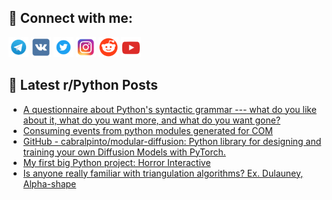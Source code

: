 ## 🔎 Connect with me:
[<img src="https://github.com/bullbesh/bullbesh/blob/main/images/Telegram.png" width="32" height="32" />](https://t.me/bullbesh)
[<img src="https://github.com/bullbesh/bullbesh/blob/main/images/VK.png" width="32" height="32" />](https://vk.com/bullbesh)
[<img src="https://github.com/bullbesh/bullbesh/blob/main/images/Twitter.png" width="32" height="32" />](https://twitter.com/bullbesh1)
[<img src="https://github.com/bullbesh/bullbesh/blob/main/images/Instagram.png" width="32" height="32" />](https://www.instagram.com/bullbesh)
[<img src="https://github.com/bullbesh/bullbesh/blob/main/images/Reddit.png" width="32" height="32" />](https://www.reddit.com/user/bullbesh)
[<img src="https://github.com/bullbesh/bullbesh/blob/main/images/YouTube.png" width="32" height="32" />](https://www.youtube.com/channel/UCtfjRs6uzgq5mfm8S06WTcg)

## 📕 Latest r/Python Posts
<!-- BLOG-POST-LIST:START -->
- [A questionnaire about Python&#39;s syntactic grammar --- what do you like about it, what do you want more, and what do you want gone?](https://www.reddit.com/r/Python/comments/169obq4/a_questionnaire_about_pythons_syntactic_grammar/)
- [Consuming events from python modules generated for COM](https://www.reddit.com/r/Python/comments/169mzv8/consuming_events_from_python_modules_generated/)
- [GitHub - cabralpinto/modular-diffusion: Python library for designing and training your own Diffusion Models with PyTorch.](https://www.reddit.com/r/Python/comments/169mapd/github_cabralpintomodulardiffusion_python_library/)
- [My first big Python project: Horror Interactive](https://www.reddit.com/r/Python/comments/169lfnx/my_first_big_python_project_horror_interactive/)
- [Is anyone really familiar with triangulation algorithms? Ex. Dulauney, Alpha-shape](https://www.reddit.com/r/Python/comments/169kq96/is_anyone_really_familiar_with_triangulation/)
<!-- BLOG-POST-LIST:END -->
